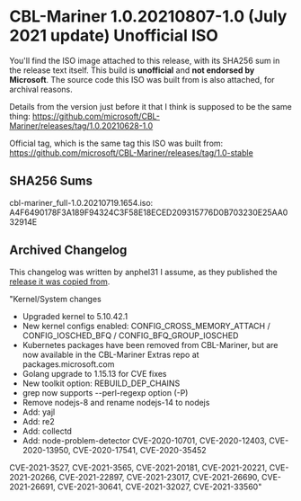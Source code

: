 # CBL-Mariner 1.0.20210807-1.0 (July 2021 update) Unofficial ISO

You'll find the ISO image attached to this release, with its SHA256 sum in the release text itself. This build is **unofficial** and **not endorsed by Microsoft**. The source code this ISO was built from is also attached, for archival reasons.

Details from the version just before it that I think is supposed to be the same thing: https://github.com/microsoft/CBL-Mariner/releases/tag/1.0.20210628-1.0

Official tag, which is the same tag this ISO was built from: https://github.com/microsoft/CBL-Mariner/releases/tag/1.0-stable

## SHA256 Sums

cbl-mariner_full-1.0.20210719.1654.iso:<br>
A4F6490178F3A189F94324C3F58E18ECED209315776D0B703230E25AA032914E

## Archived Changelog

This changelog was written by anphel31 I assume, as they published the [release it was copied from](https://github.com/microsoft/CBL-Mariner/releases/tag/1.0.20210628-1.0).

"Kernel/System changes

- Upgraded kernel to 5.10.42.1
- New kernel configs enabled: CONFIG_CROSS_MEMORY_ATTACH / CONFIG_IOSCHED_BFQ / CONFIG_BFQ_GROUP_IOSCHED
- Kubernetes packages have been removed from CBL-Mariner, but are now available in the CBL-Mariner Extras repo at packages.microsoft.com
- Golang upgrade to 1.15.13 for CVE fixes
- New toolkit option: REBUILD_DEP_CHAINS
- grep now supports --perl-regexp option (-P)
- Remove nodejs-8 and rename nodejs-14 to nodejs
- Add: yajl
- Add: re2
- Add: collectd
- Add: node-problem-detector
CVE-2020-10701, CVE-2020-12403, CVE-2020-13950, CVE-2020-17541, CVE-2020-35452

CVE-2021-3527, CVE-2021-3565, CVE-2021-20181, CVE-2021-20221, CVE-2021-20266, CVE-2021-22897, CVE-2021-23017, CVE-2021-26690, CVE-2021-26691, CVE-2021-30641, CVE-2021-32027, CVE-2021-33560"
